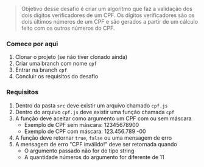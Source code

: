 > Objetivo desse desafio é criar um algoritmo que faz a validação dos dois dígitos verificadores de um CPF.
> Os dígitos verificadores são os dois últimos números de um CPF e são gerados a partir de um cálculo feito com os outros números do CPF.

### Comece por aqui
1. Clonar o projeto (se não tiver clonado ainda)
2. Criar uma branch com nome `cpf`
3. Entrar na branch `cpf`
4. Concluir os requisitos do desafio

### Requisitos
1. Dentro da pasta `src` deve existir um arquivo chamado `cpf.js`
2. Dentro do arquivo `cpf.js` deve existir uma função chamada `cpf`
3. A função deve aceitar como argumento um CPF com ou sem máscara
    - Exemplo de CPF sem máscara: 12345678900
    - Exemplo de CPF com máscara: 123.456.789 -00
4. A função deve retornar `true`, `false` ou uma mensagem de erro
1. A mensagem de erro "CPF inválido!" deve ser retornada quando
    - O argumento passado não for do tipo string
    - A quantidade números do argumento for diferente de 11
  